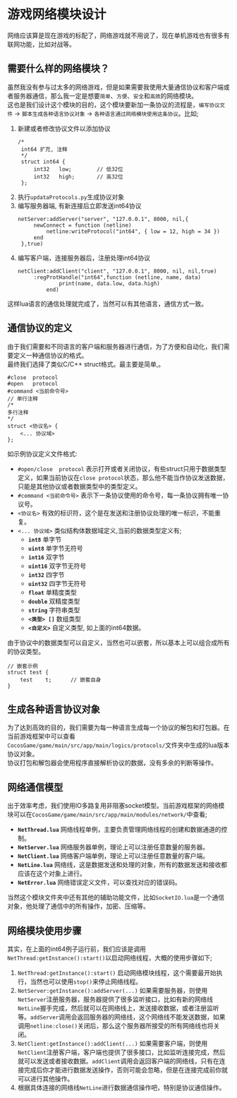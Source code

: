 # 游戏网络模块设计

网络应该算是现在游戏的标配了，网络游戏就不用说了，现在单机游戏也有很多有联网功能，比如对战等。  

## 需要什么样的网络模块？

虽然我没有参与过太多的网络游戏，但是如果需要我使用大量通信协议和客户端或者服务器通信，那么我一定是想要`简单`、`方便`、`安全`和`高效`的网络模块。  
这也是我们设计这个模块的目的，这个模块要新加一条协议的流程是，`编写协议文件` -> `脚本生成各种语言协议对象` -> `各种语言通过网络模块使用这条协议`。比如;

1. 新建或者修改协议文件以添加协议
   ```
   /*
	int64 扩充, 注释
    */
    struct int64 {
        int32	low;		// 低32位
        int32	high;		// 高32位
    };
   ```
2. 执行`updataProtocols.py`生成协议对象
3. 编写服务器端, 有新连接后立即发送int64协议
   ```
   netServer:addServer("server", "127.0.0.1", 8000, nil,{
        newConnect = function (netline)
            netline:writeProtocol("int64", { low = 12, high = 34 })
        end
    },true)
   ```
4. 编写客户端，连接服务器后，注册处理int64协议
   ```
   netClient:addClient("client", "127.0.0.1", 8000, nil, nil,true)  
        :regProtHandle("int64",function (netline, name, data)
                print(name, data.low, data.high)
            end)
   ```
这样lua语言的通信处理就完成了，当然可以有其他语言，通信方式一致。


## 通信协议的定义

由于我们需要和不同语言的客户端和服务器进行通信，为了方便和自动化，我们需要定义一种通信协议的格式。  
最终我们选择了类似C/C++ struct格式。最主要是简单,。
```
#close	protocol
#open	protocol
#command <当前命令号>
// 单行注释
/*
多行注释
*/
struct <协议名> {
    <... 协议域>
};
```
如示例协议定义文件格式:
* `#open/close	protocol` 表示打开或者关闭协议，有些struct只用于数据类型定义，如果当前协议在`close protocol`状态，那么他不能当作协议发送数据，只能是其他协议或者数据类型中的类型定义。
* `#command <当前命令号>` 表示下一条协议使用的命令号，每一条协议拥有唯一协议号。
* `<协议名>` 有效的标识符，这个是在发送和注册协议处理的唯一标识，不能重复。
* `<... 协议域>` 类似结构体数据域定义,当前的数据类型定义有;
  * **`int8`** 单字节
  * **`uint8`** 单字节无符号
  * **`int16`** 双字节
  * **`uint16`** 双字节无符号
  * **`int32`** 四字节
  * **`uint32`** 四字节无符号
  * **`float`** 单精度类型
  * **`double`** 双精度类型
  * **`string`** 字符串类型
  * **`<类型> []`** 数组类型
  * **`<自定义>`** 自定义类型, 如上面的int64数据。

由于协议中的数据类型可以自定义，当然也可以嵌套，所以基本上可以组合成所有的协议类型。
```
// 嵌套示例
struct test {
    test    t;      // 嵌套自身
}
```

## 生成各种语言协议对象

为了达到高效的目的，我们需要为每一种语言生成每一个协议的解包和打包器。在当前游戏框架中可以查看`CocosGame/game/main/src/app/main/logics/protocols/`文件夹中生成的lua版本协议对象。  
协议打包和解包器会使用程序直接解析协议的数据，没有多余的判断等操作。

## 网络通信模型

出于效率考虑，我们使用IO多路复用非阻塞socket模型。当前游戏框架的网络模块可以在`CocosGame/game/main/src/app/main/modules/network/`中查看;
* **`NetThread.lua`** 网络线程单例，主要负责管理网络线程的创建和数据通道的控制。
* **`NetServer.lua`** 网络服务器单例，理论上可以注册任意数量的服务器。
* **`NetClient.lua`** 网络客户端单例，理论上可以注册任意数量的客户端。
* **`NetLine.lua`** 网络线，这是数据发送和处理的对象，所有的数据发送和接收都应该在这个对象上进行。
* **`NetError.lua`** 网络错误定义文件，可以查找对应的错误码。
  
当然这个模块文件夹中还有其他的辅助功能文件，比如`SocketIO.lua`是一个通信对象，他处理了通信中的所有操作，加密、压缩等。

## 网络模块使用步骤

其实，在上面的int64例子运行前，我们应该是调用`NetThread:getInstance():start()`以启动网络线程，大概的使用步骤如下;
1. `NetThread:getInstance():start()` 启动网络模块线程，这个需要最开始执行，当然也可以使用`stop()`来停止网络线程。
2. `NetServer:getInstance():addServer(...)` 如果需要服务器，则使用`NetServer`注册服务器，服务器提供了很多监听接口，比如有新的网络线`NetLine`握手完成，然后就可以在网络线上，发送接收数据，或者注册监听等。`addServer`调用会返回服务器的网络线，这个网络线不能发送数据，如果调用`netline:close()`关闭后，那么这个服务器所接受的所有网络线也将关闭。
3. `NetClient:getInstance():addClient(...)` 如果需要客户端，则使用`NetClient`注册客户端，客户端也提供了很多接口，比如监听连接完成，然后就可以发送或者接收数据。`addClient`调用会返回客户端的网络线，只有在连接完成后你才能进行数据发送操作，否则可能会忽略，但是在连接完成前你就可以进行其他操作。
4. 根据具体连接的网络线`NetLine`进行数据通信操作吧，特别是协议通信操作。

